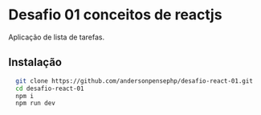 
# Desafio 01 conceitos de reactjs

Aplicação de lista de tarefas.

## Instalação

```bash
  git clone https://github.com/andersonpensephp/desafio-react-01.git
  cd desafio-react-01
  npm i 
  npm run dev
```
    